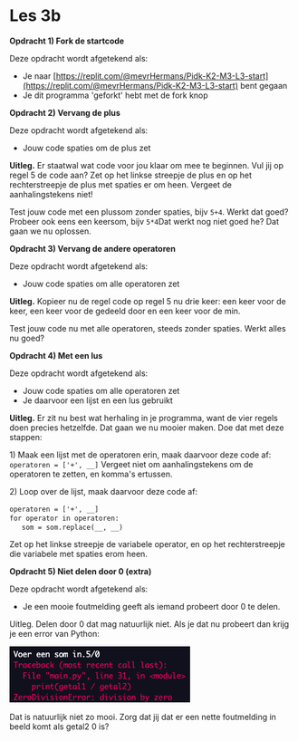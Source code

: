 # Les 3b

**Opdracht 1\) Fork de startcode**

Deze opdracht wordt afgetekend als:

* Je naar [https://replit.com/@mevrHermans/Pidk-K2-M3-L3-start](https://replit.com/@mevrHermans/Pidk-K2-M3-L3-start) bent gegaan
* Je dit programma 'geforkt' hebt met de fork knop

**Opdracht 2\) Vervang de plus**

Deze opdracht wordt afgetekend als:

* Jouw code spaties om de plus zet

**Uitleg.** Er staatwal wat code voor jou klaar om mee te beginnen. Vul jij op regel 5 de code aan? Zet op het linkse streepje de plus en op het rechterstreepje de plus met spaties er om heen. Vergeet de aanhalingstekens niet!

Test jouw code met een plussom zonder spaties, bijv `5+4`. Werkt dat goed?  
Probeer ook eens een keersom, bijv `5*4`Dat werkt nog niet goed he? Dat gaan we nu oplossen.

**Opdracht 3\) Vervang de andere operatoren**

Deze opdracht wordt afgetekend als:

* Jouw code spaties om alle operatoren zet

**Uitleg.** Kopieer nu de regel code op regel 5 nu drie keer: een keer voor de keer, een keer voor de gedeeld door en een keer voor de min.

Test jouw code nu met alle operatoren, steeds zonder spaties. Werkt alles nu goed?

**Opdracht 4\) Met een lus**

Deze opdracht wordt afgetekend als:

* Jouw code spaties om alle operatoren zet
* Je daarvoor een lijst en een lus gebruikt

**Uitleg.** Er zit nu best wat herhaling in je programma, want de vier regels doen precies hetzelfde. Dat gaan we nu mooier maken. Doe dat met deze stappen:

1\) Maak een lijst met de operatoren erin, maak daarvoor deze code af: `operatoren = ['+', __]` Vergeet niet om aanhalingstekens om de operatoren te zetten, en komma's ertussen.

2\) Loop over de lijst, maak daarvoor deze code af:

```text
operatoren = ['+', __]
for operator in operatoren:
   som = som.replace(__, __)
```

Zet op het linkse streepje de variabele operator, en op het rechterstreepje die variabele met spaties erom heen.

**Opdracht 5\) Niet delen door 0 \(extra\)**

Deze opdracht wordt afgetekend als:

* Je een mooie foutmelding geeft als iemand probeert door 0 te delen.

Uitleg. Delen door 0 dat mag natuurlijk niet. Als je dat nu probeert dan krijg je een error van Python:

![](../../.gitbook/assets/image%20%2811%29.png)

Dat is natuurlijk niet zo mooi. Zorg dat jij dat er een nette foutmelding in beeld komt als getal2 0 is?

